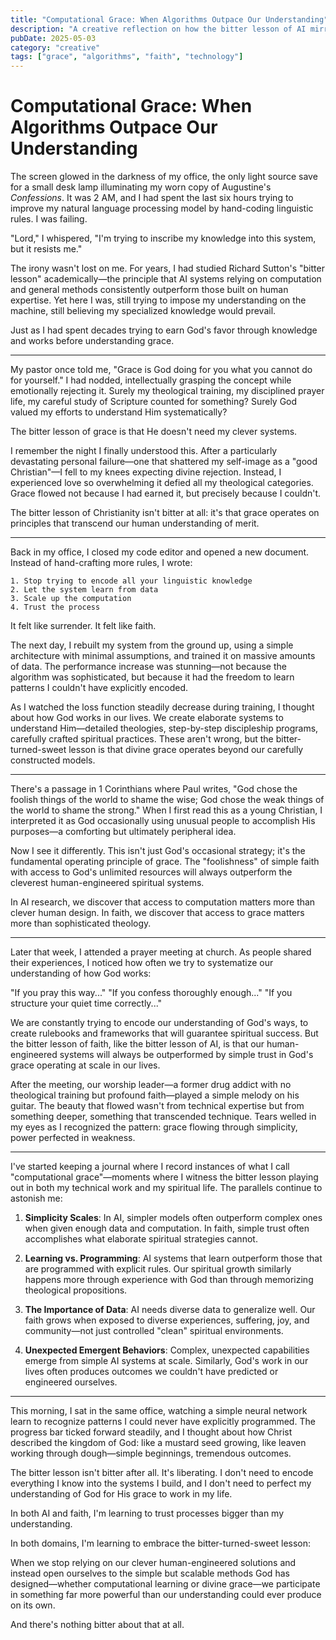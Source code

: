 ```yaml
---
title: "Computational Grace: When Algorithms Outpace Our Understanding"
description: "A creative reflection on how the bitter lesson of AI mirrors the Christian experience of grace outpacing human effort."
pubDate: 2025-05-03
category: "creative"
tags: ["grace", "algorithms", "faith", "technology"]
---
```


# Computational Grace: When Algorithms Outpace Our Understanding

The screen glowed in the darkness of my office, the only light source save for a small desk lamp illuminating my worn copy of Augustine's *Confessions*. It was 2 AM, and I had spent the last six hours trying to improve my natural language processing model by hand-coding linguistic rules. I was failing.

"Lord," I whispered, "I'm trying to inscribe my knowledge into this system, but it resists me."

The irony wasn't lost on me. For years, I had studied Richard Sutton's "bitter lesson" academically—the principle that AI systems relying on computation and general methods consistently outperform those built on human expertise. Yet here I was, still trying to impose my understanding on the machine, still believing my specialized knowledge would prevail.

Just as I had spent decades trying to earn God's favor through knowledge and works before understanding grace.

---

My pastor once told me, "Grace is God doing for you what you cannot do for yourself." I had nodded, intellectually grasping the concept while emotionally rejecting it. Surely my theological training, my disciplined prayer life, my careful study of Scripture counted for something? Surely God valued my efforts to understand Him systematically?

The bitter lesson of grace is that He doesn't need my clever systems.

I remember the night I finally understood this. After a particularly devastating personal failure—one that shattered my self-image as a "good Christian"—I fell to my knees expecting divine rejection. Instead, I experienced love so overwhelming it defied all my theological categories. Grace flowed not because I had earned it, but precisely because I couldn't.

The bitter lesson of Christianity isn't bitter at all: it's that grace operates on principles that transcend our human understanding of merit.

---

Back in my office, I closed my code editor and opened a new document. Instead of hand-crafting more rules, I wrote:

```
1. Stop trying to encode all your linguistic knowledge
2. Let the system learn from data
3. Scale up the computation
4. Trust the process
```

It felt like surrender. It felt like faith.

The next day, I rebuilt my system from the ground up, using a simple architecture with minimal assumptions, and trained it on massive amounts of data. The performance increase was stunning—not because the algorithm was sophisticated, but because it had the freedom to learn patterns I couldn't have explicitly encoded.

As I watched the loss function steadily decrease during training, I thought about how God works in our lives. We create elaborate systems to understand Him—detailed theologies, step-by-step discipleship programs, carefully crafted spiritual practices. These aren't wrong, but the bitter-turned-sweet lesson is that divine grace operates beyond our carefully constructed models.

---

There's a passage in 1 Corinthians where Paul writes, "God chose the foolish things of the world to shame the wise; God chose the weak things of the world to shame the strong." When I first read this as a young Christian, I interpreted it as God occasionally using unusual people to accomplish His purposes—a comforting but ultimately peripheral idea.

Now I see it differently. This isn't just God's occasional strategy; it's the fundamental operating principle of grace. The "foolishness" of simple faith with access to God's unlimited resources will always outperform the cleverest human-engineered spiritual systems.

In AI research, we discover that access to computation matters more than clever human design. In faith, we discover that access to grace matters more than sophisticated theology.

---

Later that week, I attended a prayer meeting at church. As people shared their experiences, I noticed how often we try to systematize our understanding of how God works:

"If you pray this way..."
"If you confess thoroughly enough..."
"If you structure your quiet time correctly..."

We are constantly trying to encode our understanding of God's ways, to create rulebooks and frameworks that will guarantee spiritual success. But the bitter lesson of faith, like the bitter lesson of AI, is that our human-engineered systems will always be outperformed by simple trust in God's grace operating at scale in our lives.

After the meeting, our worship leader—a former drug addict with no theological training but profound faith—played a simple melody on his guitar. The beauty that flowed wasn't from technical expertise but from something deeper, something that transcended technique. Tears welled in my eyes as I recognized the pattern: grace flowing through simplicity, power perfected in weakness.

---

I've started keeping a journal where I record instances of what I call "computational grace"—moments where I witness the bitter lesson playing out in both my technical work and my spiritual life. The parallels continue to astonish me:

1. **Simplicity Scales**: In AI, simpler models often outperform complex ones when given enough data and computation. In faith, simple trust often accomplishes what elaborate spiritual strategies cannot.

2. **Learning vs. Programming**: AI systems that learn outperform those that are programmed with explicit rules. Our spiritual growth similarly happens more through experience with God than through memorizing theological propositions.

3. **The Importance of Data**: AI needs diverse data to generalize well. Our faith grows when exposed to diverse experiences, suffering, joy, and community—not just controlled "clean" spiritual environments.

4. **Unexpected Emergent Behaviors**: Complex, unexpected capabilities emerge from simple AI systems at scale. Similarly, God's work in our lives often produces outcomes we couldn't have predicted or engineered ourselves.

---

This morning, I sat in the same office, watching a simple neural network learn to recognize patterns I could never have explicitly programmed. The progress bar ticked forward steadily, and I thought about how Christ described the kingdom of God: like a mustard seed growing, like leaven working through dough—simple beginnings, tremendous outcomes.

The bitter lesson isn't bitter after all. It's liberating. I don't need to encode everything I know into the systems I build, and I don't need to perfect my understanding of God for His grace to work in my life.

In both AI and faith, I'm learning to trust processes bigger than my understanding.

In both domains, I'm learning to embrace the bitter-turned-sweet lesson:

When we stop relying on our clever human-engineered solutions and instead open ourselves to the simple but scalable methods God has designed—whether computational learning or divine grace—we participate in something far more powerful than our understanding could ever produce on its own.

And there's nothing bitter about that at all.
